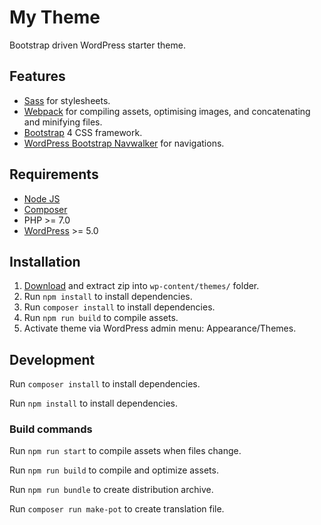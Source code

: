 # My Theme
Bootstrap driven WordPress starter theme.

## Features
- [Sass](https://sass-lang.com/) for stylesheets.
- [Webpack](https://webpack.js.org/) for compiling assets, optimising images, and concatenating and minifying files.
- [Bootstrap](https://getbootstrap.com/) 4 CSS framework.
- [WordPress Bootstrap Navwalker](https://github.com/wp-bootstrap/wp-bootstrap-navwalker) for navigations.

## Requirements
- [Node JS](https://nodejs.org)
- [Composer](https://getcomposer.org/)
- PHP >= 7.0
- [WordPress](https://wordpress.org/) >= 5.0

## Installation
1. [Download](https://github.com/mmaarten/my-theme/archive/master.zip) and extract zip into `wp-content/themes/` folder.
1. Run `npm install` to install dependencies.
1. Run `composer install` to install dependencies.
1. Run `npm run build` to compile assets.
1. Activate theme via WordPress admin menu: Appearance/Themes.

## Development
Run `composer install` to install dependencies.

Run `npm install` to install dependencies.

### Build commands
Run `npm run start` to compile assets when files change.

Run `npm run build` to compile and optimize assets.

Run `npm run bundle` to create distribution archive.

Run `composer run make-pot` to create translation file.
